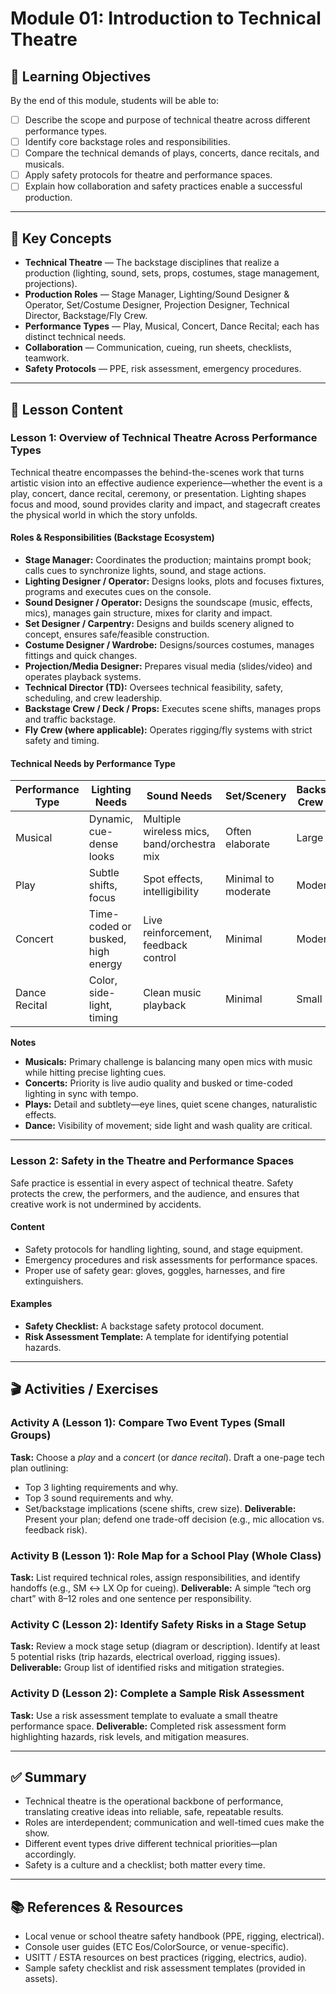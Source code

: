 # Module 01: Introduction to Technical Theatre

## 🎯 Learning Objectives
By the end of this module, students will be able to:
- [ ] Describe the scope and purpose of technical theatre across different performance types.
- [ ] Identify core backstage roles and responsibilities.
- [ ] Compare the technical demands of plays, concerts, dance recitals, and musicals.
- [ ] Apply safety protocols for theatre and performance spaces.
- [ ] Explain how collaboration and safety practices enable a successful production.

---

## 📖 Key Concepts
- **Technical Theatre** — The backstage disciplines that realize a production (lighting, sound, sets, props, costumes, stage management, projections).
- **Production Roles** — Stage Manager, Lighting/Sound Designer & Operator, Set/Costume Designer, Projection Designer, Technical Director, Backstage/Fly Crew.
- **Performance Types** — Play, Musical, Concert, Dance Recital; each has distinct technical needs.
- **Collaboration** — Communication, cueing, run sheets, checklists, teamwork.
- **Safety Protocols** — PPE, risk assessment, emergency procedures.

---

## 📝 Lesson Content

### Lesson 1: Overview of Technical Theatre Across Performance Types

Technical theatre encompasses the behind-the-scenes work that turns artistic vision into an effective audience experience—whether the event is a play, concert, dance recital, ceremony, or presentation. Lighting shapes focus and mood, sound provides clarity and impact, and stagecraft creates the physical world in which the story unfolds.

#### Roles & Responsibilities (Backstage Ecosystem)
- **Stage Manager:** Coordinates the production; maintains prompt book; calls cues to synchronize lights, sound, and stage actions.
- **Lighting Designer / Operator:** Designs looks, plots and focuses fixtures, programs and executes cues on the console.
- **Sound Designer / Operator:** Designs the soundscape (music, effects, mics), manages gain structure, mixes for clarity and impact.
- **Set Designer / Carpentry:** Designs and builds scenery aligned to concept, ensures safe/feasible construction.
- **Costume Designer / Wardrobe:** Designs/sources costumes, manages fittings and quick changes.
- **Projection/Media Designer:** Prepares visual media (slides/video) and operates playback systems.
- **Technical Director (TD):** Oversees technical feasibility, safety, scheduling, and crew leadership.
- **Backstage Crew / Deck / Props:** Executes scene shifts, manages props and traffic backstage.
- **Fly Crew (where applicable):** Operates rigging/fly systems with strict safety and timing.

#### Technical Needs by Performance Type
| Performance Type | Lighting Needs            | Sound Needs                 | Set/Scenery         | Backstage Crew Size |
|------------------|---------------------------|-----------------------------|---------------------|---------------------|
| Musical          | Dynamic, cue-dense looks  | Multiple wireless mics, band/orchestra mix | Often elaborate      | Large               |
| Play             | Subtle shifts, focus      | Spot effects, intelligibility | Minimal to moderate | Moderate            |
| Concert          | Time-coded or busked, high energy | Live reinforcement, feedback control | Minimal              | Moderate            |
| Dance Recital    | Color, side-light, timing | Clean music playback        | Minimal             | Small               |

**Notes**
- **Musicals:** Primary challenge is balancing many open mics with music while hitting precise lighting cues.
- **Concerts:** Priority is live audio quality and busked or time-coded lighting in sync with tempo.
- **Plays:** Detail and subtlety—eye lines, quiet scene changes, naturalistic effects.
- **Dance:** Visibility of movement; side light and wash quality are critical.

---

### Lesson 2: Safety in the Theatre and Performance Spaces

Safe practice is essential in every aspect of technical theatre. Safety protects the crew, the performers, and the audience, and ensures that creative work is not undermined by accidents.

#### Content
- Safety protocols for handling lighting, sound, and stage equipment.
- Emergency procedures and risk assessments for performance spaces.
- Proper use of safety gear: gloves, goggles, harnesses, and fire extinguishers.

#### Examples
- **Safety Checklist:** A backstage safety protocol document.
- **Risk Assessment Template:** A template for identifying potential hazards.

---

## 🎬 Activities / Exercises

### Activity A (Lesson 1): Compare Two Event Types (Small Groups)
**Task:** Choose a *play* and a *concert* (or *dance recital*). Draft a one-page tech plan outlining:
- Top 3 lighting requirements and why.
- Top 3 sound requirements and why.
- Set/backstage implications (scene shifts, crew size).
**Deliverable:** Present your plan; defend one trade-off decision (e.g., mic allocation vs. feedback risk).

### Activity B (Lesson 1): Role Map for a School Play (Whole Class)
**Task:** List required technical roles, assign responsibilities, and identify handoffs (e.g., SM ↔ LX Op for cueing).
**Deliverable:** A simple “tech org chart” with 8–12 roles and one sentence per responsibility.

### Activity C (Lesson 2): Identify Safety Risks in a Stage Setup
**Task:** Review a mock stage setup (diagram or description). Identify at least 5 potential risks (trip hazards, electrical overload, rigging issues).
**Deliverable:** Group list of identified risks and mitigation strategies.

### Activity D (Lesson 2): Complete a Sample Risk Assessment
**Task:** Use a risk assessment template to evaluate a small theatre performance space.
**Deliverable:** Completed risk assessment form highlighting hazards, risk levels, and mitigation measures.

---

## ✅ Summary
- Technical theatre is the operational backbone of performance, translating creative ideas into reliable, safe, repeatable results.
- Roles are interdependent; communication and well-timed cues make the show.
- Different event types drive different technical priorities—plan accordingly.
- Safety is a culture and a checklist; both matter every time.

---

## 📚 References & Resources
- Local venue or school theatre safety handbook (PPE, rigging, electrical).
- Console user guides (ETC Eos/ColorSource, or venue-specific).
- USITT / ESTA resources on best practices (rigging, electrics, audio).
- Sample safety checklist and risk assessment templates (provided in assets).
